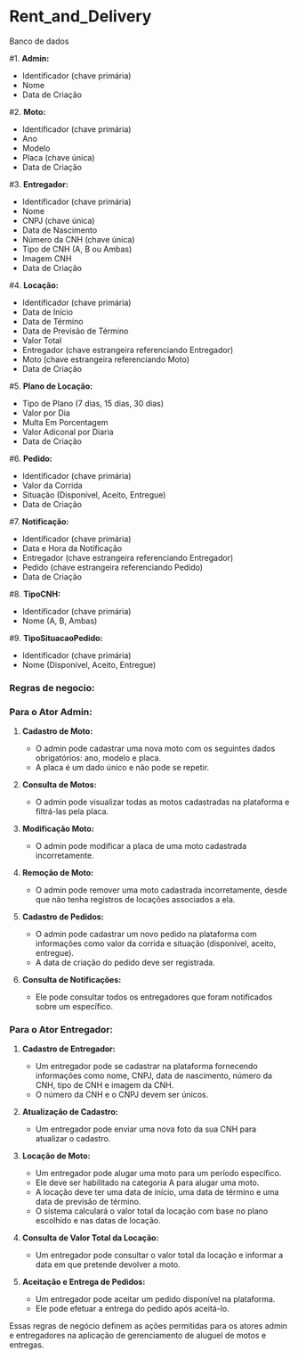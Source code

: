 # Rent_and_Delivery

Banco de dados

#1. **Admin:**
   - Identificador (chave primária)
   - Nome
   - Data de Criação

#2. **Moto:**
   - Identificador (chave primária)
   - Ano
   - Modelo
   - Placa (chave única)
   - Data de Criação

#3. **Entregador:**
   - Identificador (chave primária)
   - Nome
   - CNPJ (chave única)
   - Data de Nascimento
   - Número da CNH (chave única)
   - Tipo de CNH (A, B ou Ambas)
   - Imagem CNH
   - Data de Criação

#4. **Locação:**
   - Identificador (chave primária)
   - Data de Início
   - Data de Término
   - Data de Previsão de Término
   - Valor Total
   - Entregador (chave estrangeira referenciando Entregador)
   - Moto (chave estrangeira referenciando Moto)
   - Data de Criação

#5. **Plano de Locação:**
   - Tipo de Plano (7 dias, 15 dias, 30 dias)
   - Valor por Dia
   - Multa Em Porcentagem
   - Valor Adiconal por Diaria	
   - Data de Criação

#6. **Pedido:**
   - Identificador (chave primária)
   - Valor da Corrida
   - Situação (Disponível, Aceito, Entregue)
   - Data de Criação

#7. **Notificação:**
   - Identificador (chave primária)
   - Data e Hora da Notificação
   - Entregador (chave estrangeira referenciando Entregador)
   - Pedido (chave estrangeira referenciando Pedido)
   - Data de Criação

#8. **TipoCNH:**
   - Identificador (chave primária)
   - Nome (A, B, Ambas)

#9. **TipoSituacaoPedido:**
   - Identificador (chave primária)
   - Nome (Disponível, Aceito, Entregue)


### Regras de negocio:

### Para o Ator Admin:

1. **Cadastro de Moto:**
   - O admin pode cadastrar uma nova moto com os seguintes dados obrigatórios: ano, modelo e placa.
   - A placa é um dado único e não pode se repetir.

2. **Consulta de Motos:**
   - O admin pode visualizar todas as motos cadastradas na plataforma e filtrá-las pela placa.

3. **Modificação Moto:**
   - O admin pode modificar a placa de uma moto cadastrada incorretamente.
   
4. **Remoção de Moto:**
   - O admin pode remover uma moto cadastrada incorretamente, desde que não tenha registros de locações associados a ela.   

5. **Cadastro de Pedidos:**
   - O admin pode cadastrar um novo pedido na plataforma com informações como valor da corrida e situação (disponível, aceito, entregue).
   - A data de criação do pedido deve ser registrada.

6. **Consulta de Notificações:**
   - Ele pode consultar todos os entregadores que foram notificados sobre um   específico.

### Para o Ator Entregador:

1. **Cadastro de Entregador:**
   - Um entregador pode se cadastrar na plataforma fornecendo informações como nome, CNPJ, data de nascimento, número da CNH, tipo de CNH e imagem da CNH.
   - O número da CNH e o CNPJ devem ser únicos.

2. **Atualização de Cadastro:**
   - Um entregador pode enviar uma nova foto da sua CNH para atualizar o cadastro.

3. **Locação de Moto:**
   - Um entregador pode alugar uma moto para um período específico.
   - Ele deve ser habilitado na categoria A para alugar uma moto.
   - A locação deve ter uma data de início, uma data de término e uma data de previsão de término.
   - O sistema calculará o valor total da locação com base no plano escolhido e nas datas de locação.

4. **Consulta de Valor Total da Locação:**
   - Um entregador pode consultar o valor total da locação e informar a data em que pretende devolver a moto.

5. **Aceitação e Entrega de Pedidos:**
   - Um entregador pode aceitar um pedido disponível na plataforma.
   - Ele pode efetuar a entrega do pedido após aceitá-lo.

Essas regras de negócio definem as ações permitidas para os atores admin e entregadores na aplicação de gerenciamento de aluguel de motos e entregas.
